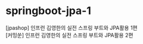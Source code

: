# springboot-jpa-1
[jpashop] 인프런 김영한의 실전 스프링 부트와 JPA활용 1편
<br/> 
[커밍쑨] 인프런 김영한의 실전 스프링 부트와 JPA활용 2편
